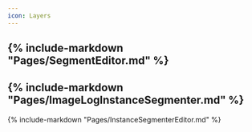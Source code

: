 ```yaml
---
icon: Layers
---
```

{% include-markdown "Pages/SegmentEditor.md" %}
---
{% include-markdown "Pages/ImageLogInstanceSegmenter.md" %}
---
{% include-markdown "Pages/InstanceSegmenterEditor.md" %}
